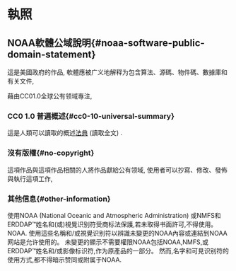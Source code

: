 # 執照

## NOAA軟體公域說明{#noaa-software-public-domain-statement} 

這是美國政府的作品, 軟體應被广义地解释为包含算法、源碼、物件碼、數據庫和有关文件,

藉由CC01.0全球公有领域專注,

### CC0 1.0 普遍概述{#cc0-10-universal-summary} 

這是人類可以讀取的概述[法典](https://github.com/ERDDAP/erddap/blob/main/LICENSE)  (讀取全文) .

### 沒有版權{#no-copyright} 

這項作品與這項作品相關的人將作品獻給公有领域, 使用者可以抄寫、修改、發佈與執行這項工作,

### 其他信息{#other-information} 

使用NOAA  (National Oceanic and Atmospheric Administration) 或NMFS和ERDDAP™姓名和(或)視覺识别符受商标法保護,若未取得书面許可,不得使用。NOAA. 使用這些名稱和/或視覺识别符以辨識未變更的NOAA內容或連結到NOAA网站是允许使用的。 未變更的顯示不需要權限NOAA包括NOAA,NMFS,或ERDDAP™姓名和/或影像标识符,作为原產品的一部分。 然而,名字和可見识别符的使用方式,都不得暗示赞同或附属于NOAA.
